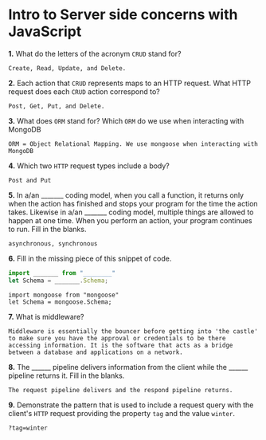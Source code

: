 # Intro to Server side concerns with JavaScript

**1.** What do the letters of the acronym `CRUD` stand for?
<!-- enter you answer in the space below -->
```
Create, Read, Update, and Delete.
```
**2.** Each action that `CRUD` represents maps to an HTTP request. What HTTP request does each `CRUD` action correspond to?
<!-- enter you answer in the space below -->
```
Post, Get, Put, and Delete.
```
**3.** What does `ORM` stand for? Which `ORM` do we use when interacting with MongoDB
<!-- enter you answer in the space below -->
```
ORM = Object Relational Mapping. We use mongoose when interacting with MongoDB
```
**4.** Which two `HTTP` request types include a body?
<!-- enter you answer in the space below -->
```
Post and Put
```
**5.** In a/an _______ coding model, when you call a function, it returns only when the action has finished and stops your program for the time the action takes. Likewise in a/an _______ coding model, multiple things are allowed to happen at one time. When you perform an action, your program continues to run.  Fill in the blanks.
<!-- enter you answer in the space below -->
```
asynchronous, synchronous
```

**6.** Fill in the missing piece of this snippet of code.
```js
import _______ from "________"
let Schema = _______.Schema;
```
<!-- enter you answer in the space below -->
```
import mongoose from "mongoose"
let Schema = mongoose.Schema;
```
**7.** What is middleware?
<!-- enter you answer in the space below -->
```
Middleware is essentially the bouncer before getting into 'the castle' to make sure you have the approval or credentials to be there accessing information. It is the software that acts as a bridge between a database and applications on a network.
```
**8.** The ______ pipeline delivers information from the client while the ______ pipeline returns it. Fill in the blanks. 
<!-- enter you answer in the space below -->
```
The request pipeline delivers and the respond pipeline returns.
```
**9.** 
Demonstrate the pattern that is used to include a request query with the client's `HTTP` request providing the property `tag` and the value `winter`.
<!-- enter you answer in the space below -->
```
?tag=winter
```
